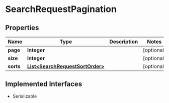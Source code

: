 

# SearchRequestPagination

## Properties

Name | Type | Description | Notes
------------ | ------------- | ------------- | -------------
**page** | **Integer** |  |  [optional]
**size** | **Integer** |  |  [optional]
**sorts** | [**List&lt;SearchRequestSortOrder&gt;**](SearchRequestSortOrder.md) |  |  [optional]


## Implemented Interfaces

* Serializable


